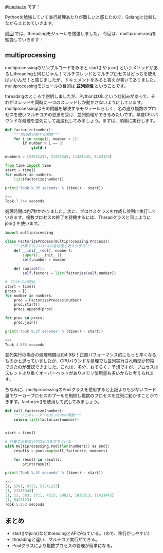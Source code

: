 [@molpako](https://twitter.com/molpako) です！

Pythonを勉強していて並行処理あたりが難しいと感じたので、Golangと比較しながらまとめていきます。

[前回](https://molpako.hatenablog.com/entry/2018/11/05/235541) では、threadingモジュールを勉強しました。
今回は、multiprocessingを勉強していきます！

## multiprocessing

multiprocessingのサンプルコードをみると start() や join() というメソッドがあるしthreadingと同じじゃん！マルチスレッドとマルチプロセスはどっちを使えばいいんだ！と感じましたが、ドキュメントをみると答えが書いてありました。multiprocessingモジュールの目的は **並列処理** ということです。

threadingのところで説明しましたが、PythonはGILという仕組みがあって、それがスレッドを同時に一つのスレッドしか動かさないようにしています。multiprocessingはその問題を解決するモジュールらしく、名の通り複数のプロセスを使いマルチコアの恩恵を受け、並列処理ができるみたいです。早速CPUバウンドな処理を並列にして高速化してみましょう。まずは、順番に実行します。

```python
def factorize(number):
    """素因数分解する関数"""
    for i in range(1, number + 1):
        if number % i == 0:
            yield i

numbers = [53541233, 21235343, 11421443, 5423123]

from time import time
start = time()
for number in numbers:
    list(factorize(number))

print('Took %.3f seconds' % (time() - start))

>>>
Took 7.344 seconds
```

処理時間は約7秒かかりました。次に、プロセスクラスを作成し並列に実行していきます。複数プロセスの終了を待機するには、Threadクラスと同じように join() を使います。

```python
import multiprocessing

class FactorizeProcess(multiprocessing.Process):
    """計算するプロセスの各処理を表すクラス"""
    def __init__(self, number):
        super().__init__()
        self.number = number
    
    def run(self):
        self.factors = list(factorize(self.number))

# プロセスの開始
start = time()
procs = []
for number in numbers:
    proc = FactorizeProcess(number)
    proc.start()
    procs.append(proc)

for proc in procs:
    proc.join()

print('Took %.3f seconds' % (time() - start))

>>>
Took 4.885 seconds
```

並列実行の場合の処理時間は約4.9秒！正直パフォーマンス的にもっと早くなるものかと思っていましたが、CPUバウンドな処理でも並列実行され時間が短縮できたのが確認できました。これは、多分、おそらく、予想ですが、プロセスはスレッドより重くオーバーヘッドがありメモリ使用量も多いからと考えられます。

ちなみに、multiprocessingのPoolクラスを使用すると上記よりも少ないコード量でワーカープロセスのプールを制御し複数のプロセスを並列に動かすことができます。factorize()を使用して試してみましょう。

```python
def call_factorize(number):
    """ジェネレーターを呼ぶための関数"""
    return list(factorize(number))


start = time()

# 計算する要素分プロセスを立ち上げる
with multiprocessing.Pool(len(numbers)) as pool:
    results = pool.map(call_factorize, numbers)

    for result in results:
        print(result)

print('Took %.3f seconds' % (time() - start))

>>>
[1, 5501, 9733, 53541233]
[1, 21235343]
[1, 11, 383, 2711, 4213, 29821, 1038313, 11421443]
[1, 5423123]
Took 5.252 seconds
```

## まとめ

- start()やjoin()などthreadingとAPIが似ている。（ので、移行がしやすい）
- threadingと違い、マルチコア実行ができる。
- Poolクラスにより複数プロセスの管理が簡単になる。
